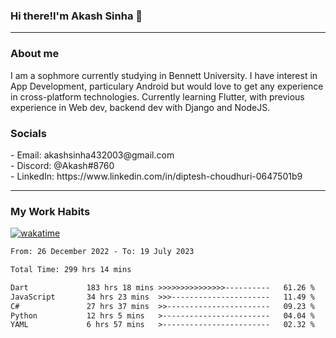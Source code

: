 <h3>Hi there!I'm Akash Sinha 👋</h3>

--- 

<h3>About me</h3>
I am a sophmore currently studying in Bennett University. I have interest in App Development, particulary Android but would love to get any experience in cross-platform technologies. Currently learning Flutter, with previous experience in Web dev, backend dev with Django and NodeJS.

<h3>Socials</h3>
 - Email: akashsinha432003@gmail.com<br>
 - Discord: @Akash#8760<br>
 - LinkedIn: https://www.linkedin.com/in/diptesh-choudhuri-0647501b9<br>


---

<h3>My Work Habits</h3>

[![wakatime](https://wakatime.com/badge/user/938b2951-49cf-4810-9b9e-c17cde3d3343.svg)](https://wakatime.com/@938b2951-49cf-4810-9b9e-c17cde3d3343)

<!--START_SECTION:waka-->

```txt
From: 26 December 2022 - To: 19 July 2023

Total Time: 299 hrs 14 mins

Dart             183 hrs 18 mins >>>>>>>>>>>>>>>----------   61.26 %
JavaScript       34 hrs 23 mins  >>>----------------------   11.49 %
C#               27 hrs 37 mins  >>-----------------------   09.23 %
Python           12 hrs 5 mins   >------------------------   04.04 %
YAML             6 hrs 57 mins   >------------------------   02.32 %
```

<!--END_SECTION:waka-->

